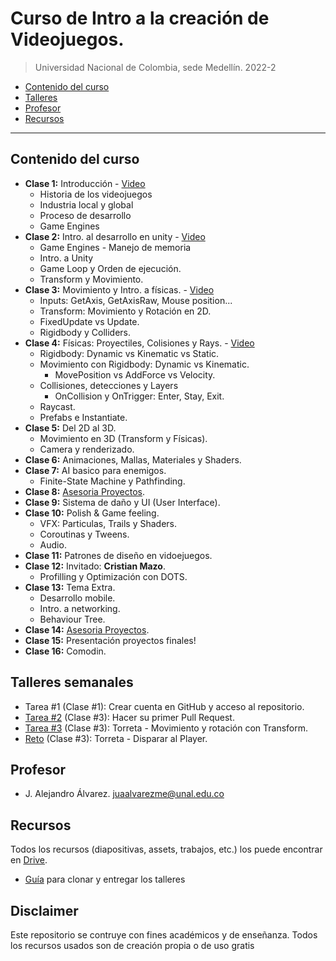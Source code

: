 # Curso de Intro a la creación de Videojuegos.
> Universidad Nacional de Colombia, sede Medellín. 2022-2


- [Contenido del curso](#contenido-del-curso)
- [Talleres](#talleres-semanales)
- [Profesor](#profesor)
- [Recursos](#rescursos)

---

## Contenido del curso
- **Clase 1:** Introducción - [Video](https://www.youtube.com/watch?v=5G81ZNHyEjE&list=PL-bINtbD4fuPilX5UsATnRpS66ed4fuB4)
	- Historia de los videojuegos
	- Industria local y global
	- Proceso de desarrollo
	- Game Engines
- **Clase 2:** Intro. al desarrollo en unity - [Video](https://www.youtube.com/watch?v=ngyY3IzKhLw&list=PL-bINtbD4fuPilX5UsATnRpS66ed4fuB4&index=2)
	- Game Engines - Manejo de memoria
	- Intro. a Unity
	- Game Loop y Orden de ejecución.
	- Transform y Movimiento.
- **Clase 3:** Movimiento y Intro. a físicas. - [Video](https://www.youtube.com/watch?v=8xZHyQdBafQ&list=PL-bINtbD4fuPilX5UsATnRpS66ed4fuB4&index=3)
	- Inputs: GetAxis, GetAxisRaw, Mouse position...
	- Transform: Movimiento y Rotación en 2D.
	- FixedUpdate vs Update.
	- Rigidbody y Colliders.
- **Clase 4:** Físicas: Proyectiles, Colisiones y Rays. - [Video](https://www.youtube.com/watch?v=0S3NuoadBkU&list=PL-bINtbD4fuPilX5UsATnRpS66ed4fuB4&index=5)
	- Rigidbody: Dynamic vs Kinematic vs Static.
	- Movimiento con Rigidbody: Dynamic vs Kinematic.
		- MovePosition vs AddForce vs Velocity.
	- Collisiones, detecciones y Layers
		- OnCollision y OnTrigger: Enter, Stay, Exit.
	- Raycast.
	- Prefabs e Instantiate.
- **Clase 5:** Del 2D al 3D.
	- Movimiento en 3D (Transform y Físicas).
	- Camera y renderizado.
- **Clase 6:** Animaciones, Mallas, Materiales y Shaders.
- **Clase 7:** AI basico para enemigos.
	- Finite-State Machine y Pathfinding.
- **Clase 8:** <u>Asesoria Proyectos</u>.
- **Clase 9:** Sistema de daño y UI (User Interface).
- **Clase 10:** Polish & Game feeling.
	- VFX: Particulas, Trails y Shaders.
	- Coroutinas y Tweens.
	- Audio.
- **Clase 11:** Patrones de diseño en vidoejuegos.
- **Clase 12:** Invitado: **Cristian Mazo**.
	- Profilling y Optimización con DOTS.
- **Clase 13:** Tema Extra.
	- Desarrollo mobile.
	- Intro. a networking.
	- Behaviour Tree.
- **Clase 14:** <u>Asesoria Proyectos</u>.
- **Clase 15:** Presentación proyectos finales!
- **Clase 16:** Comodin.

## Talleres semanales
- Tarea #1 (Clase #1): Crear cuenta en GitHub y acceso al repositorio.
- [Tarea #2](./Taller/Taller-2#taller-2/) (Clase #3): Hacer su primer Pull Request.
- [Tarea #3](./Taller/Taller-3#taller-3/) (Clase #3): Torreta - Movimiento y rotación con Transform.
- [Reto](./Taller/Reto-1#reto-1/) (Clase #3): Torreta - Disparar al Player.

## Profesor
- J. Alejandro Álvarez. juaalvarezme@unal.edu.co

## Recursos
Todos los recursos (diapositivas, assets, trabajos, etc.) los puede encontrar en [Drive](https://drive.google.com/drive/u/3/folders/15jgDYMw0vqBL88seILhfxZcdDW4PUyGf).

- [Guía](https://youtu.be/xh_1Oyn83no) para clonar y entregar los talleres

## Disclaimer
Este repositorio se contruye con fines académicos y de enseñanza. 
Todos los recursos usados son de creación propia o de uso gratis